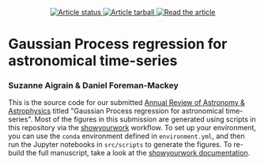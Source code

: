 <p align="center">
<a href="https://github.com/dfm/araa-gps/actions/workflows/build.yml">
<img src="https://github.com/dfm/araa-gps/actions/workflows/build.yml/badge.svg?branch=main" alt="Article status"/>
</a>
<a href="https://github.com/dfm/araa-gps/raw/main-pdf/arxiv.tar.gz">
<img src="https://img.shields.io/badge/article-tarball-blue.svg?style=flat" alt="Article tarball"/>
</a>
<a href="https://github.com/dfm/araa-gps/raw/main-pdf/ms.pdf">
<img src="https://img.shields.io/badge/article-pdf-blue.svg?style=flat" alt="Read the article"/>
</a>
</p>

# Gaussian Process regression for astronomical time-series 

### Suzanne Aigrain & Daniel Foreman-Mackey

This is the source code for our submitted [Annual Review of Astronomy & Astrophysics](https://www.annualreviews.org/journal/astro) titled "Gaussian Process regression for astronomical time-series".
Most of the figures in this submission are generated using scripts in this repository via the [showyourwork](https://github.com/showyourwork/showyourwork) workflow.
To set up your environment, you can use the `conda` environment defined in `environment.yml`, and then run the Jupyter notebooks in `src/scripts` to generate the figures.
To re-build the full manuscript, take a look at the [showyourwork documentation](https://show-your.work).
